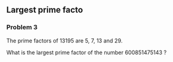 ## Largest prime facto
### Problem 3

The prime factors of 13195 are 5, 7, 13 and 29.

What is the largest prime factor of the number 600851475143 ?

